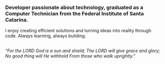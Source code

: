<h3>Developer passionate about technology, graduated as a Computer Technician from the Federal Institute of Santa Catarina.</h3>

I enjoy creating efficient solutions and turning ideas into reality through code. Always learning, always building.

<br />
<i>"For the LORD God is a sun and shield; The LORD will give grace and glory; No good thing will He withhold From those who walk uprightly."</i>
